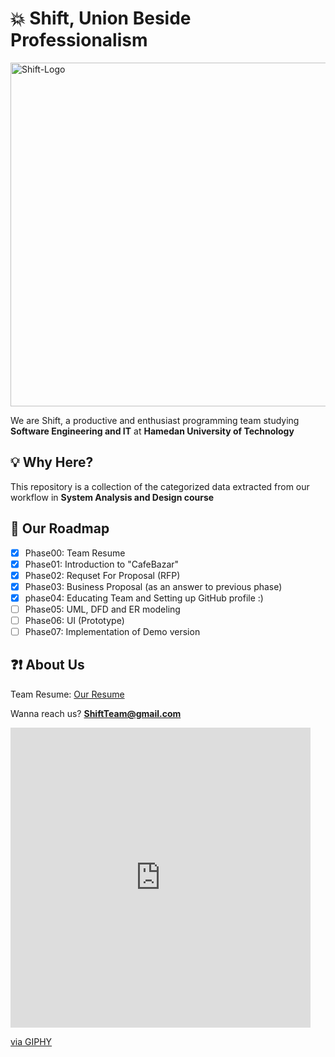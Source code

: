 # :boom: Shift, Union Beside Professionalism
<img src="https://user-images.githubusercontent.com/77578060/143627510-11cafeb3-078d-452c-a682-94d84e8d2ba2.jpg" alt="Shift-Logo" style="width:550px;" class="center"/>

We are Shift, a productive and enthusiast programming team studying **Software Engineering and IT** at **Hamedan University of Technology**


## :bulb: Why Here?

This repository is a collection of the categorized data extracted from our workflow in **System Analysis and Design course**


## :pushpin: Our Roadmap

- [x] Phase00: Team Resume
- [x] Phase01: Introduction to "CafeBazar"
- [x] Phase02: Requset For Proposal (RFP)
- [x] Phase03: Business Proposal (as an answer to previous phase)
- [x] phase04: Educating Team and Setting up GitHub profile :)
- [ ] Phase05: UML, DFD and ER modeling
- [ ] Phase06: UI (Prototype)
- [ ] Phase07: Implementation of Demo version

## :question::exclamation: About Us
Team Resume: [Our Resume](https://drive.google.com/file/d/1zcgR5VNpKbO-9jwW9zaEYYgQhIrAzT6C/view?usp=sharing)

Wanna reach us? **ShiftTeam@gmail.com**

<iframe src="https://giphy.com/embed/1sgetPM00wWqJpVUTl" width="480" height="480" frameBorder="0" class="giphy-embed" allowFullScreen></iframe><p><a href="https://giphy.com/stickers/purwadhikaschool-coding-programming-purwadhika-1sgetPM00wWqJpVUTl">via GIPHY</a></p>
